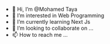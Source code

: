 - 👋 Hi, I’m @Mohamed Taya
- 👀 I’m interested in Web Programming
- 🌱 I’m currently learning Next Js 
- 💞️ I’m looking to collaborate on ...
- 📫 How to reach me ...

<!---
Med-TY/Med-TY is a ✨ special ✨ repository because its `README.md` (this file) appears on your GitHub profile.
You can click the Preview link to take a look at your changes.
--->
